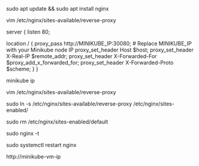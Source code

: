 sudo apt update && sudo apt install nginx

vim /etc/nginx/sites-available/reverse-proxy


server {
  listen 80;

  location / {
    proxy_pass http://MINIKUBE_IP:30080; # Replace MINIKUBE_IP with your Minikube node IP
    proxy_set_header Host $host;
    proxy_set_header X-Real-IP $remote_addr;
    proxy_set_header X-Forwarded-For $proxy_add_x_forwarded_for;
    proxy_set_header X-Forwarded-Proto $scheme;
  }
}

minikube ip

vim /etc/nginx/sites-available/reverse-proxy

sudo ln -s /etc/nginx/sites-available/reverse-proxy /etc/nginx/sites-enabled/

sudo rm /etc/nginx/sites-enabled/default

sudo nginx -t

sudo systemctl restart nginx

http://minikube-vm-ip
